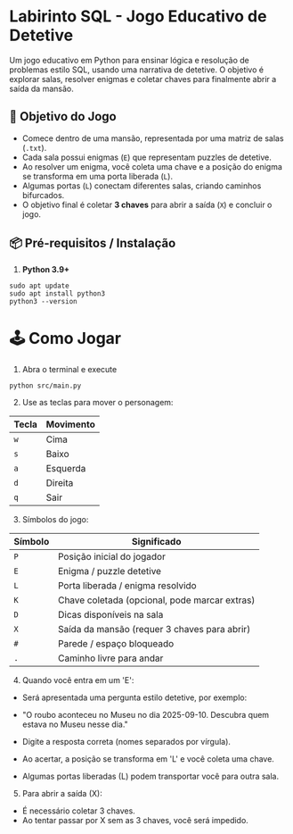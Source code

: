 # Labirinto SQL - Jogo Educativo de Detetive

Um jogo educativo em Python para ensinar lógica e resolução de problemas estilo SQL, usando uma narrativa de detetive. O objetivo é explorar salas, resolver enigmas e coletar chaves para finalmente abrir a saída da mansão.



## 🎯 Objetivo do Jogo

- Comece dentro de uma mansão, representada por uma matriz de salas (`.txt`).  
- Cada sala possui enigmas (`E`) que representam puzzles de detetive.  
- Ao resolver um enigma, você coleta uma chave e a posição do enigma se transforma em uma porta liberada (`L`).  
- Algumas portas (`L`) conectam diferentes salas, criando caminhos bifurcados.  
- O objetivo final é coletar **3 chaves** para abrir a saída (`X`) e concluir o jogo.
  

## 📦 Pré-requisitos / Instalação

1. **Python 3.9+**
```
sudo apt update
sudo apt install python3
python3 --version
```  

# 🕹 Como Jogar
1. Abra o terminal e execute
```
python src/main.py
```
2. Use as teclas para mover o personagem:

| Tecla | Movimento |
| ----- | --------- |
| `w`   | Cima      |
| `s`   | Baixo     |
| `a`   | Esquerda  |
| `d`   | Direita   |
| `q`   | Sair      |

3. Símbolos do jogo:

| Símbolo | Significado                                      |
| ------- | ------------------------------------------------ |
| `P`     | Posição inicial do jogador                       |
| `E`     | Enigma / puzzle detetive                         |
| `L`     | Porta liberada / enigma resolvido                |
| `K`     | Chave coletada (opcional, pode marcar extras)    |
| `D`     | Dicas disponíveis na sala                        |
| `X`     | Saída da mansão (requer 3 chaves para abrir)     |
| `#`     | Parede / espaço bloqueado                        |
| `.`     | Caminho livre para andar                         |


4. Quando você entra em um 'E':

- Será apresentada uma pergunta estilo detetive, por exemplo:

- "O roubo aconteceu no Museu no dia 2025-09-10. Descubra quem estava no Museu nesse dia."

- Digite a resposta correta (nomes separados por vírgula).

- Ao acertar, a posição se transforma em 'L' e você coleta uma chave.

- Algumas portas liberadas (L) podem transportar você para outra sala.

5. Para abrir a saída (X):
- É necessário coletar 3 chaves.
- Ao tentar passar por X sem as 3 chaves, você será impedido.

